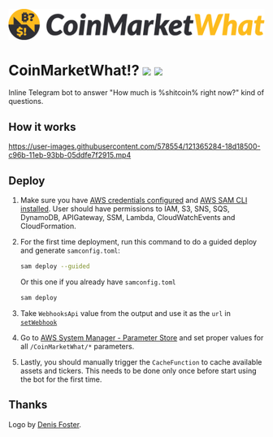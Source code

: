 ![CoinMarketWhat](misc/logo_main_64.png)

# CoinMarketWhat!? ![](https://github.com/toydestroyer/CoinMarketWhat/actions/workflows/rubocop.yml/badge.svg) ![](https://github.com/toydestroyer/CoinMarketWhat/actions/workflows/rspec.yml/badge.svg)
Inline Telegram bot to answer "How much is %shitcoin% right now?" kind of questions.

## How it works


https://user-images.githubusercontent.com/578554/121365284-18d18500-c96b-11eb-93bb-05ddfe7f2915.mp4





## Deploy
1. Make sure you have [AWS credentials configured](https://docs.aws.amazon.com/cli/latest/userguide/cli-configure-quickstart.html) and [AWS SAM CLI installed](https://docs.aws.amazon.com/serverless-application-model/latest/developerguide/serverless-sam-cli-install.html). User should have permissions to IAM, S3, SNS, SQS, DynamoDB, APIGateway, SSM, Lambda, CloudWatchEvents and CloudFormation.

1. For the first time deployment, run this command to do a guided deploy and generate `samconfig.toml`:

    ```bash
    sam deploy --guided
    ```
    Or this one if you already have `samconfig.toml`
    ```bash
    sam deploy
    ```

3. Take `WebhooksApi` value from the output and use it as the `url` in [`setWebhook`](https://core.telegram.org/bots/api#setwebhook)
4. Go to [AWS System Manager - Parameter Store](https://console.aws.amazon.com/systems-manager/parameters) and set proper values for all `/CoinMarketWhat/*` parameters.
5. Lastly, you should manually trigger the `CacheFunction` to cache available assets and tickers. This needs to be done only once before start using the bot for the first time.

## Thanks

Logo by [Denis Foster](https://www.instagram.com/ikarisindzi/).
